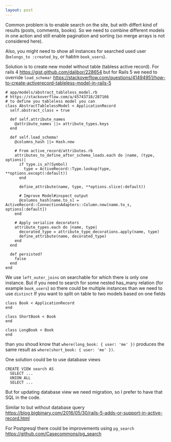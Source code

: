 ```yaml
---
layout: post
---
```


Common problem is to enable search on the site, but with differt kind of results
(posts, comments, books). So we need to combine different models in one action
and still enable pagination and sorting (so merge arrays is not considered
here).

Also, you might need to show all instances for
searched used user (`belongs_to :created_by`, or habtm `book_users`).

Solution is to create new model without table (tabless active record). For rails
4 https://gist.github.com/dalibor/228654 but for Rails 5 we need to override `load_schema!`
https://stackoverflow.com/questions/41494951/how-to-create-activerecord-tableless-model-in-rails-5

```
# app/models/abstract_tableless_model.rb
# https://stackoverflow.com/a/45743718/287166
# to define you tableless model you can
class AbstractTablelessModel < ApplicationRecord
  self.abstract_class = true

  def self.attribute_names
    @attribute_names ||= attribute_types.keys
  end

  def self.load_schema!
    @columns_hash ||= Hash.new

    # From active_record/attributes.rb
    attributes_to_define_after_schema_loads.each do |name, (type, options)|
      if type.is_a?(Symbol)
        type = ActiveRecord::Type.lookup(type, **options.except(:default))
      end

      define_attribute(name, type, **options.slice(:default))

      # Improve Model#inspect output
      @columns_hash[name.to_s] = ActiveRecord::ConnectionAdapters::Column.new(name.to_s, options[:default])
    end

    # Apply serialize decorators
    attribute_types.each do |name, type|
      decorated_type = attribute_type_decorations.apply(name, type)
      define_attribute(name, decorated_type)
    end
  end

  def persisted?
    false
  end
end
```

We use `left_outer_joins` on searchable for which there is only one instance.
But if you need to search for some nested has_many relation (for example
`book_users`) so there could be multiple instances than we need to use
`distinct`
If you want to split on table to two models based on one fields
```
class Book < ApplicationRecord
end

class ShortBook < Book
end

class LongBook < Book
end
```
than you shoud know that `where(long_book: { user: 'me' })` produces the same
result as `where(short_book: { user: 'me' })`.

One solution could be to use database views
```
CREATE VIEW search AS
  SELECT ...
  UNION ALL
  SELECT ...
```
But for updating database view we need migration, so I prefer to have that SQL
in the code.

Similar to but without database query
https://blog.bigbinary.com/2016/05/30/rails-5-adds-or-support-in-active-record.html

For Postgresql there could be improvements using `pg_search`
https://github.com/Casecommons/pg_search
